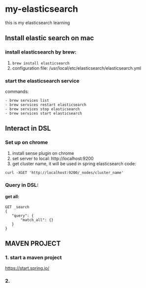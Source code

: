 # my-elasticsearch
this is my elasticsearch learning

## Install elastic search on mac
### install elasticsearch by brew:
1. ```brew install elasticsearch```
2.  configuration file: /usr/local/etc/elasticsearch/elasticsearch.yml
### start the elasticsearch service
commands:
```
- brew services list
- brew services restart elasticsearch
- brew services stop elasticsearch
- brew services start elasticsearch
```

## Interact in DSL
### Set up on chrome
1. install sense plugin on chrome
2. set server to local: http://localhost:9200
3. get cluster name, it will be used in spring elasticsearch code: 

```curl -XGET 'http://localhost:9200/_nodes/cluster_name'```
### Query in DSL:
#### get all:
```
GET _search
{
   "query": {
       "match_all": {}
   }
}
```
###
## MAVEN PROJECT
### 1. start a maven project 
 https://start.spring.io/
### 2. 